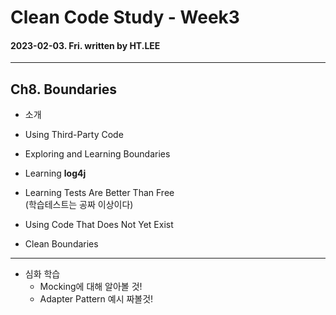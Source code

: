 # Clean Code Study - Week3
#### 2023-02-03. Fri. written by HT.LEE
- - -
## Ch8. Boundaries
+ 소개

+ Using Third-Party Code

+ Exploring and Learning Boundaries

+ Learning <b>log4j</b>

+ Learning Tests Are Better Than Free  
(학습테스트는 공짜 이상이다)

+ Using Code That Does Not Yet Exist

+ Clean Boundaries

- - -
+ 심화 학습
    - Mocking에 대해 알아볼 것!
    - Adapter Pattern 예시 짜볼것!